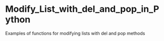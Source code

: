 # Modify_List_with_del_and_pop_in_Python
Examples of functions for modifying lists with del and pop methods
